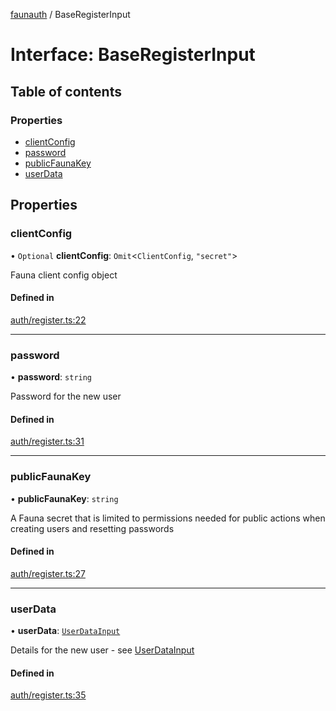 [faunauth](../index.md) / BaseRegisterInput

# Interface: BaseRegisterInput

## Table of contents

### Properties

- [clientConfig](BaseRegisterInput.md#clientconfig)
- [password](BaseRegisterInput.md#password)
- [publicFaunaKey](BaseRegisterInput.md#publicfaunakey)
- [userData](BaseRegisterInput.md#userdata)

## Properties

### clientConfig

• `Optional` **clientConfig**: `Omit`<`ClientConfig`, ``"secret"``\>

Fauna client config object

#### Defined in

[auth/register.ts:22](https://github.com/alexnitta/faunauth/blob/8cbba2b/src/auth/register.ts#L22)

___

### password

• **password**: `string`

Password for the new user

#### Defined in

[auth/register.ts:31](https://github.com/alexnitta/faunauth/blob/8cbba2b/src/auth/register.ts#L31)

___

### publicFaunaKey

• **publicFaunaKey**: `string`

A Fauna secret that is limited to permissions needed for public actions when creating users
and resetting passwords

#### Defined in

[auth/register.ts:27](https://github.com/alexnitta/faunauth/blob/8cbba2b/src/auth/register.ts#L27)

___

### userData

• **userData**: [`UserDataInput`](../index.md#userdatainput)

Details for the new user - see [UserDataInput](../index.md#userdatainput)

#### Defined in

[auth/register.ts:35](https://github.com/alexnitta/faunauth/blob/8cbba2b/src/auth/register.ts#L35)
